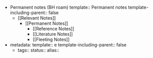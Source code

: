 - Permanent notes (BH roam)
  template:: Permanent notes
  template-including-parent:: false
	- [[Relevant Notes]]
		- [[Permanent Notes]]
			- [[Reference Notes]]
			- [[Literature Notes]]
			- [[Fleeting Notes]]
- metadata:
  template:: e
  template-including-parent:: false
	- tags::
	  status::
	  alias::